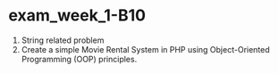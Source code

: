 # exam_week_1-B10
1. String related problem
2. Create a simple Movie Rental System in PHP using Object-Oriented Programming (OOP) principles.
